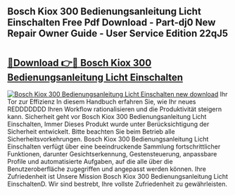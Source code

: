 ## Bosch Kiox 300 Bedienungsanleitung Licht Einschalten Free Pdf Download - Part-dj0 New Repair Owner Guide - User Service Edition 22qJ5

# <h2><a href="http://df4ugz.blite.top/?on=Bosch+Kiox+300+Bedienungsanleitung+Licht+Einschalten">🔗Download 👉🔴 Bosch Kiox 300 Bedienungsanleitung Licht Einschalten</a></h2>

[![Bosch Kiox 300 Bedienungsanleitung Licht Einschalten new download](https://i.imgur.com/lujVjoI.png)](http://df4ugz.blite.top/?on=Bosch+Kiox+300+Bedienungsanleitung+Licht+Einschalten)
Ihr Tor zur Effizienz In diesem Handbuch erfahren Sie, wie Ihr neues REDDDDDDD Ihren Workflow rationalisieren und die Produktivität steigern kann. Sicherheit geht vor Bosch Kiox 300 Bedienungsanleitung Licht Einschalten, Immer Dieses Produkt wurde unter Berücksichtigung der Sicherheit entwickelt. Bitte beachten Sie beim Betrieb alle Sicherheitsvorkehrungen. Bosch Kiox 300 Bedienungsanleitung Licht Einschalten verfügt über eine beeindruckende Sammlung fortschrittlicher Funktionen, darunter Gesichtserkennung, Gestensteuerung, anpassbare Profile und automatisierte Aufgaben, auf die alle über die Benutzeroberfläche zugegriffen und angepasst werden können. Ihre Zufriedenheit ist Unsere Mission Bosch Kiox 300 Bedienungsanleitung Licht EinschaltenD. Wir sind bestrebt, Ihre vollste Zufriedenheit zu gewährleisten.
